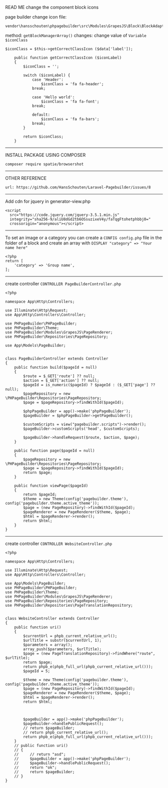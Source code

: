 READ ME
change the component block icons

page builder change icon
file: 
```FILE 
vendor\hansschouten\phpagebuilder\src\Modules\GrapesJS\Block\BlockAdapter.php 
```

method: ```getBlockManagerArray()```
changes:
change value of ```Variable $iconClass ```

```$iconClass = $this->getCorrectClassIcon ($data['label']); ```

```ADD_FUNCTION
    public function getCorrectClassIcon ($iconLabel) 
    {
        $iconClass = '';

        switch ($iconLabel) {
            case 'Header':
                $iconClass = 'fa fa-header';
            break;

            case 'Hello world':
                $iconClass = 'fa fa-font';
            break;

            default:
                $iconClass = 'fa fa-bars';
            break; 
        }

        return $iconClass;
    }
```
---------------------------------------------

INSTALL PACKAGE USING COMPOSER
```COMPOSER 
composer require spatie/browsershot 
```

---------------------------------------------

OTHER REFERENCE
```REFENCE 
url: https://github.com/HansSchouten/Laravel-Pagebuilder/issues/8
```

---------------------------------------------

Add cdn for jquery in generator-view.php
```SCRIPT
<script
  src="https://code.jquery.com/jquery-3.5.1.min.js"
  integrity="sha256-9/aliU8dGd2tb6OSsuzixeV4y/faTqgFtohetphbbj0="
  crossorigin="anonymous"></script>
```
---------------------------------------------

To set an image or a category you can create a ```CONFIG config.php``` file in the folder of a block and create an array with ```DISPLAY "category" => "Your name here" ```
```CONTENT
<?php
return [
    'category' => 'Group name',
];
```

---------------------------------------------

create controller ```CONTROLLER PageBuilderController.php ```

```CONTENT
<?php

namespace App\Http\Controllers;

use Illuminate\Http\Request;
use App\Http\Controllers\Controller;

use PHPageBuilder\PHPageBuilder;
use PHPageBuilder\Theme;
use PHPageBuilder\Modules\GrapesJS\PageRenderer;
use PHPageBuilder\Repositories\PageRepository;

use App\Models\PageBuilder;


class PageBuilderController extends Controller 
{
    public function build($pageId = null)
    {
        $route = $_GET['route'] ?? null;
        $action = $_GET['action'] ?? null;
        $pageId = is_numeric($pageId) ? $pageId : ($_GET['page'] ?? null);
        $pageRepository = new \PHPageBuilder\Repositories\PageRepository;
        $page = $pageRepository->findWithId($pageId);
    
        $phpPageBuilder = app()->make('phpPageBuilder');
        $pageBuilder = $phpPageBuilder->getPageBuilder();
    
        $customScripts = view("pagebuilder.scripts")->render();
        $pageBuilder->customScripts('head', $customScripts);
    
        $pageBuilder->handleRequest($route, $action, $page);
    }

    public function page($pageId = null) 
    { 
        $pageRepository = new \PHPageBuilder\Repositories\PageRepository; 
        $page = $pageRepository->findWithId($pageId); 
        return $page; 
    }

    public function viewPage($pageId)
    {
        return $pageId;
        $theme = new Theme(config('pagebuilder.theme'), config('pagebuilder.theme.active_theme'));
        $page = (new PageRepository)->findWithId($pageId);
        $pageRenderer = new PageRenderer($theme, $page);
        $html = $pageRenderer->render();
        return $html;
    }
}
```

---------------------------------------------

create controller ```CONTROLLER WebsiteController.php ```
```CONTENT
<?php

namespace App\Http\Controllers;

use Illuminate\Http\Request;
use App\Http\Controllers\Controller;

use App\Models\PageBuilder;
use PHPageBuilder\PHPageBuilder;
use PHPageBuilder\Theme;
use PHPageBuilder\Modules\GrapesJS\PageRenderer;
use PHPageBuilder\Repositories\PageRepository;
use PHPageBuilder\Repositories\PageTranslationRepository;


class WebsiteController extends Controller 
{
    public function uri()
    {
        $currentUrl = phpb_current_relative_url();
        $urlTitle = substr($currentUrl, 1);
        $parameters = array();
        array_push($parameters, $urlTitle);
        $page = (new PageTranslationRepository)->findWhere("route", $urlTitle);
        return $page;
        return phpb_e(phpb_full_url(phpb_current_relative_url()));
        $pageId = 5;
        
        $theme = new Theme(config('pagebuilder.theme'), config('pagebuilder.theme.active_theme'));
        $page = (new PageRepository)->findWithId($pageId);
        $pageRenderer = new PageRenderer($theme, $page);
        $html = $pageRenderer->render();
        return $html;



        $pageBuilder = app()->make('phpPageBuilder');
        $pageBuilder->handlePublicRequest();
        // return $pageBuilder;
        // return phpb_current_relative_url();
        return phpb_e(phpb_full_url(phpb_current_relative_url()));
    }
    // public function uri()
    // {
    //     // return "asd";
    //     $pageBuilder = app()->make('phpPageBuilder');
    //     $pageBuilder->handlePublicRequest();
    //     return "ok";
    //     return $pageBuilder;
    // }
}
```
